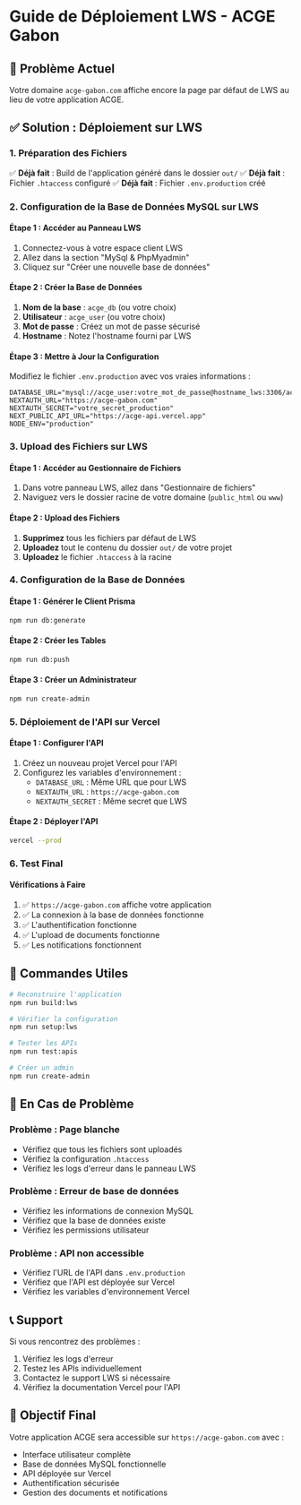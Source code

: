 # Guide de Déploiement LWS - ACGE Gabon

## 🚨 Problème Actuel
Votre domaine `acge-gabon.com` affiche encore la page par défaut de LWS au lieu de votre application ACGE.

## ✅ Solution : Déploiement sur LWS

### 1. Préparation des Fichiers
✅ **Déjà fait** : Build de l'application généré dans le dossier `out/`
✅ **Déjà fait** : Fichier `.htaccess` configuré
✅ **Déjà fait** : Fichier `.env.production` créé

### 2. Configuration de la Base de Données MySQL sur LWS

#### Étape 1 : Accéder au Panneau LWS
1. Connectez-vous à votre espace client LWS
2. Allez dans la section "MySql & PhpMyadmin"
3. Cliquez sur "Créer une nouvelle base de données"

#### Étape 2 : Créer la Base de Données
1. **Nom de la base** : `acge_db` (ou votre choix)
2. **Utilisateur** : `acge_user` (ou votre choix)
3. **Mot de passe** : Créez un mot de passe sécurisé
4. **Hostname** : Notez l'hostname fourni par LWS

#### Étape 3 : Mettre à Jour la Configuration
Modifiez le fichier `.env.production` avec vos vraies informations :

```env
DATABASE_URL="mysql://acge_user:votre_mot_de_passe@hostname_lws:3306/acge_db"
NEXTAUTH_URL="https://acge-gabon.com"
NEXTAUTH_SECRET="votre_secret_production"
NEXT_PUBLIC_API_URL="https://acge-api.vercel.app"
NODE_ENV="production"
```

### 3. Upload des Fichiers sur LWS

#### Étape 1 : Accéder au Gestionnaire de Fichiers
1. Dans votre panneau LWS, allez dans "Gestionnaire de fichiers"
2. Naviguez vers le dossier racine de votre domaine (`public_html` ou `www`)

#### Étape 2 : Upload des Fichiers
1. **Supprimez** tous les fichiers par défaut de LWS
2. **Uploadez** tout le contenu du dossier `out/` de votre projet
3. **Uploadez** le fichier `.htaccess` à la racine

### 4. Configuration de la Base de Données

#### Étape 1 : Générer le Client Prisma
```bash
npm run db:generate
```

#### Étape 2 : Créer les Tables
```bash
npm run db:push
```

#### Étape 3 : Créer un Administrateur
```bash
npm run create-admin
```

### 5. Déploiement de l'API sur Vercel

#### Étape 1 : Configurer l'API
1. Créez un nouveau projet Vercel pour l'API
2. Configurez les variables d'environnement :
   - `DATABASE_URL` : Même URL que pour LWS
   - `NEXTAUTH_URL` : `https://acge-gabon.com`
   - `NEXTAUTH_SECRET` : Même secret que LWS

#### Étape 2 : Déployer l'API
```bash
vercel --prod
```

### 6. Test Final

#### Vérifications à Faire
1. ✅ `https://acge-gabon.com` affiche votre application
2. ✅ La connexion à la base de données fonctionne
3. ✅ L'authentification fonctionne
4. ✅ L'upload de documents fonctionne
5. ✅ Les notifications fonctionnent

## 🔧 Commandes Utiles

```bash
# Reconstruire l'application
npm run build:lws

# Vérifier la configuration
npm run setup:lws

# Tester les APIs
npm run test:apis

# Créer un admin
npm run create-admin
```

## 🚨 En Cas de Problème

### Problème : Page blanche
- Vérifiez que tous les fichiers sont uploadés
- Vérifiez la configuration `.htaccess`
- Vérifiez les logs d'erreur dans le panneau LWS

### Problème : Erreur de base de données
- Vérifiez les informations de connexion MySQL
- Vérifiez que la base de données existe
- Vérifiez les permissions utilisateur

### Problème : API non accessible
- Vérifiez l'URL de l'API dans `.env.production`
- Vérifiez que l'API est déployée sur Vercel
- Vérifiez les variables d'environnement Vercel

## 📞 Support

Si vous rencontrez des problèmes :
1. Vérifiez les logs d'erreur
2. Testez les APIs individuellement
3. Contactez le support LWS si nécessaire
4. Vérifiez la documentation Vercel pour l'API

## 🎯 Objectif Final

Votre application ACGE sera accessible sur `https://acge-gabon.com` avec :
- Interface utilisateur complète
- Base de données MySQL fonctionnelle
- API déployée sur Vercel
- Authentification sécurisée
- Gestion des documents et notifications
